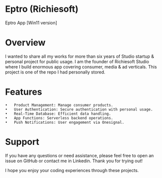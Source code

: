 # Eptro (Richiesoft)
Eptro App [Win11 version]

# Overview

I wanted to share all my works for more than six years of Studio startup & personal project for public usage. I am the founder of Richiesoft Studio where I build enormous app covering consumer, media & ad verticals. This project is one of the repo I had personally stored.
# Features

	•	Product Management: Manage consumer products.
	•	User Authentication: Secure authentication with personal usage.
	•	Real-Time Database: Efficient data handling.
	•	App Functions: Serverless backend operations.
	•	Push Notifications: User engagement via Onesignal.

# Support

If you have any questions or need assistance, please feel free to open an issue on GitHub or contact me in Linkedin. Thank you for trying out! 

I hope you enjoy your coding experiences through these projects.

